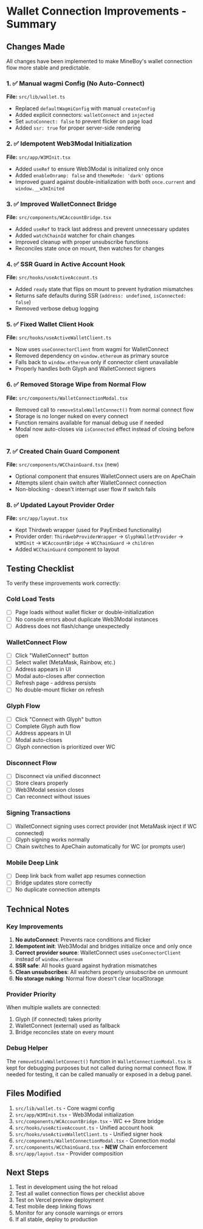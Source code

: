 # Wallet Connection Improvements - Summary

## Changes Made

All changes have been implemented to make MineBoy's wallet connection flow more stable and predictable.

### 1. ✅ Manual wagmi Config (No Auto-Connect)
**File:** `src/lib/wallet.ts`
- Replaced `defaultWagmiConfig` with manual `createConfig`
- Added explicit connectors: `walletConnect` and `injected`
- Set `autoConnect: false` to prevent flicker on page load
- Added `ssr: true` for proper server-side rendering

### 2. ✅ Idempotent Web3Modal Initialization
**File:** `src/app/W3MInit.tsx`
- Added `useRef` to ensure Web3Modal is initialized only once
- Added `enableOnramp: false` and `themeMode: 'dark'` options
- Improved guard against double-initialization with both `once.current` and `window.__w3mInited`

### 3. ✅ Improved WalletConnect Bridge
**File:** `src/components/WCAccountBridge.tsx`
- Added `useRef` to track last address and prevent unnecessary updates
- Added `watchChainId` watcher for chain changes
- Improved cleanup with proper unsubscribe functions
- Reconciles state once on mount, then watches for changes

### 4. ✅ SSR Guard in Active Account Hook
**File:** `src/hooks/useActiveAccount.ts`
- Added `ready` state that flips on mount to prevent hydration mismatches
- Returns safe defaults during SSR (`address: undefined`, `isConnected: false`)
- Removed verbose debug logging

### 5. ✅ Fixed Wallet Client Hook
**File:** `src/hooks/useActiveWalletClient.ts`
- Now uses `useConnectorClient` from wagmi for WalletConnect
- Removed dependency on `window.ethereum` as primary source
- Falls back to `window.ethereum` only if connector client unavailable
- Properly handles both Glyph and WalletConnect signers

### 6. ✅ Removed Storage Wipe from Normal Flow
**File:** `src/components/WalletConnectionModal.tsx`
- Removed call to `removeStaleWalletConnect()` from normal connect flow
- Storage is no longer nuked on every connect
- Function remains available for manual debug use if needed
- Modal now auto-closes via `isConnected` effect instead of closing before open

### 7. ✅ Created Chain Guard Component
**File:** `src/components/WCChainGuard.tsx` (new)
- Optional component that ensures WalletConnect users are on ApeChain
- Attempts silent chain switch after WalletConnect connection
- Non-blocking - doesn't interrupt user flow if switch fails

### 8. ✅ Updated Layout Provider Order
**File:** `src/app/layout.tsx`
- Kept Thirdweb wrapper (used for PayEmbed functionality)
- Provider order: `ThirdwebProviderWrapper` → `GlyphWalletProvider` → `W3MInit` → `WCAccountBridge` → `WCChainGuard` → `children`
- Added `WCChainGuard` component to layout

## Testing Checklist

To verify these improvements work correctly:

### Cold Load Tests
- [ ] Page loads without wallet flicker or double-initialization
- [ ] No console errors about duplicate Web3Modal instances
- [ ] Address does not flash/change unexpectedly

### WalletConnect Flow
- [ ] Click "WalletConnect" button
- [ ] Select wallet (MetaMask, Rainbow, etc.)
- [ ] Address appears in UI
- [ ] Modal auto-closes after connection
- [ ] Refresh page - address persists
- [ ] No double-mount flicker on refresh

### Glyph Flow
- [ ] Click "Connect with Glyph" button
- [ ] Complete Glyph auth flow
- [ ] Address appears in UI
- [ ] Modal auto-closes
- [ ] Glyph connection is prioritized over WC

### Disconnect Flow
- [ ] Disconnect via unified disconnect
- [ ] Store clears properly
- [ ] Web3Modal session closes
- [ ] Can reconnect without issues

### Signing Transactions
- [ ] WalletConnect signing uses correct provider (not MetaMask inject if WC connected)
- [ ] Glyph signing works normally
- [ ] Chain switches to ApeChain automatically for WC (or prompts user)

### Mobile Deep Link
- [ ] Deep link back from wallet app resumes connection
- [ ] Bridge updates store correctly
- [ ] No duplicate connection attempts

## Technical Notes

### Key Improvements
1. **No autoConnect**: Prevents race conditions and flicker
2. **Idempotent init**: Web3Modal and bridges initialize once and only once
3. **Correct provider source**: WalletConnect uses `useConnectorClient` instead of `window.ethereum`
4. **SSR safe**: All hooks guard against hydration mismatches
5. **Clean unsubscribes**: All watchers properly unsubscribe on unmount
6. **No storage nuking**: Normal flow doesn't clear localStorage

### Provider Priority
When multiple wallets are connected:
1. Glyph (if connected) takes priority
2. WalletConnect (external) used as fallback
3. Bridge reconciles state on every mount

### Debug Helper
The `removeStaleWalletConnect()` function in `WalletConnectionModal.tsx` is kept for debugging purposes but not called during normal connect flow. If needed for testing, it can be called manually or exposed in a debug panel.

## Files Modified

1. `src/lib/wallet.ts` - Core wagmi config
2. `src/app/W3MInit.tsx` - Web3Modal initialization
3. `src/components/WCAccountBridge.tsx` - WC ↔ Store bridge
4. `src/hooks/useActiveAccount.ts` - Unified account hook
5. `src/hooks/useActiveWalletClient.ts` - Unified signer hook
6. `src/components/WalletConnectionModal.tsx` - Connection modal
7. `src/components/WCChainGuard.tsx` - **NEW** Chain enforcement
8. `src/app/layout.tsx` - Provider composition

## Next Steps

1. Test in development using the hot reload
2. Test all wallet connection flows per checklist above
3. Test on Vercel preview deployment
4. Test mobile deep linking flows
5. Monitor for any console warnings or errors
6. If all stable, deploy to production

